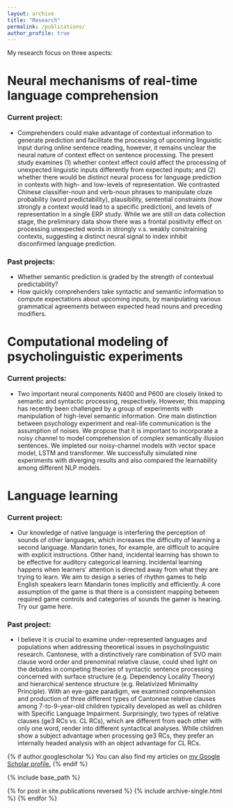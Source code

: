 ```yaml
---
layout: archive
title: "Research"
permalink: /publications/
author_profile: true
---
```

My research focus on three aspects:

# Neural mechanisms of real-time language comprehension
### Current project:
* Comprehenders could make advantage of contextual information to generate prediction and facilitate the processing of upcoming linguistic input during online sentence reading, however, it remains unclear the neural nature of context effect on sentence processing. The present study examines (1) whether context effect could affect the processing of unexpected linguistic inputs differently from expected inputs; and (2) whether there would be distinct neural process for language prediction in contexts with high- and low-levels of representation. We contrasted Chinese classifier-noun and verb-noun phrases to manipulate cloze probability (word predictability), plausibility, sentential constraints (how strongly a context would lead to a specific prediction), and levels of representation in a single ERP study. While we are still on data collection stage, the preliminary data show there was a frontal positivity effect on processing unexpected words in strongly v.s. weakly constraining contexts, suggesting a distinct neural signal to index inhibit disconfirmed language prediction.

### Past projects:
* Whether semantic prediction is graded by the strength of contextual predictability? 
* How quickly comprehenders take syntactic and semantic information to compute expectations about upcoming inputs, by manipulating various grammatical agreements between expected head nouns and preceding modifiers. 

# Computational modeling of psycholinguistic experiments 
### Current projects:
* Two important neural components N400 and P600 are closely linked to semantic and syntactic processing, respectively. However, this mapping has recently been challenged by a group of experiments with manipulation of high-level semantic information. One main distinction between psychology experiment and real-life communication is the assumption of noises. We propose that it is important to incorporate a noisy channel to model comprehension of complex semantically illusion sentences. We impleted our noisy-channel models with vector space model, LSTM and transformer. We successfully simulated nine experiments with diverging results and also compared the learnability among different NLP models. 

# Language learning 
### Current project:
* Our knowledge of native language is interfering the perception of sounds of other languages, which increases the difficulty of learning a second language. Mandarin tones, for example, are difficult to acquire with explicit instructions. Other hand, incidental learning has shown to be effective for auditory categorical learning. Incidental learning happens when learners' attention is directed away from what they are trying to learn. We aim to design a series of rhythm games to help English speakers learn Mandarin tones implicitly and efficiently. A core assumption of the game is that there is a consistent mapping between required game controls and categories of sounds the gamer is hearing. Try our game here.  

### Past project:
* I believe it is crucial to examine under-represented languages and populations when addressing theoretical issues in psycholinguistic research. Cantonese, with a distinctively rare combination of SVO main clause word order and prenominal relative clause, could shed light on the debates in competing theories of syntactic sentence processing concerned with surface structure (e.g. Dependency Locality Theory) and hierarchical sentence structure (e.g. Relativized Minimality Principle). With an eye-gaze paradigm, we examined comprehension and production of three different types of Cantonese relative clauses among 7-to-9-year-old children typically developed as well as children with Specific Language Impairment. Surprisingly, two types of relative clauses (ge3 RCs vs. CL RCs), which are different from each other with only one word, render into different syntactical analyses.  While children show a subject advantage when processing ge3 RCs, they prefer an internally headed analysis with an object advantage for CL RCs.

{% if author.googlescholar %}
  You can also find my articles on <u><a href="{{author.googlescholar}}">my Google Scholar profile</a>.</u>
{% endif %}

{% include base_path %}

{% for post in site.publications reversed %}
  {% include archive-single.html %}
{% endfor %}
